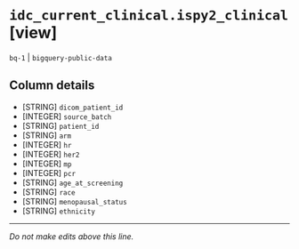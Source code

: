 # `idc_current_clinical.ispy2_clinical` [view]
`bq-1` | `bigquery-public-data`

## Column details
* [STRING]    `dicom_patient_id`
* [INTEGER]   `source_batch`
* [STRING]    `patient_id`
* [STRING]    `arm`
* [INTEGER]   `hr`
* [INTEGER]   `her2`
* [INTEGER]   `mp`
* [INTEGER]   `pcr`
* [STRING]    `age_at_screening`
* [STRING]    `race`
* [STRING]    `menopausal_status`
* [STRING]    `ethnicity`

-------------------------------------------------------------------------------
*Do not make edits above this line.*

